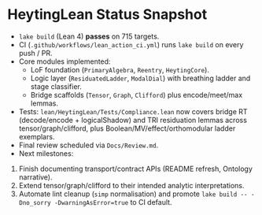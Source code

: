 # HeytingLean Status Snapshot

- `lake build` (Lean 4) **passes** on 715 targets.
- CI (`.github/workflows/lean_action_ci.yml`) runs `lake build` on every push / PR.
- Core modules implemented:
  - LoF foundation (`PrimaryAlgebra`, `Reentry`, `HeytingCore`).
  - Logic layer (`ResiduatedLadder`, `ModalDial`) with breathing ladder and stage classifier.
  - Bridge scaffolds (`Tensor`, `Graph`, `Clifford`) plus encode/meet/max lemmas.
- Tests: `lean/HeytingLean/Tests/Compliance.lean` now covers bridge RT (decode/encode + logicalShadow) and TRI residuation lemmas across tensor/graph/clifford, plus Boolean/MV/effect/orthomodular ladder exemplars.
- Final review scheduled via `Docs/Review.md`.
- Next milestones:
 1. Finish documenting transport/contract APIs (README refresh, Ontology narrative).
 2. Extend tensor/graph/clifford to their intended analytic interpretations.
 3. Automate lint cleanup (`simp` normalisation) and promote `lake build -- -Dno_sorry -DwarningAsError=true` to CI default.
